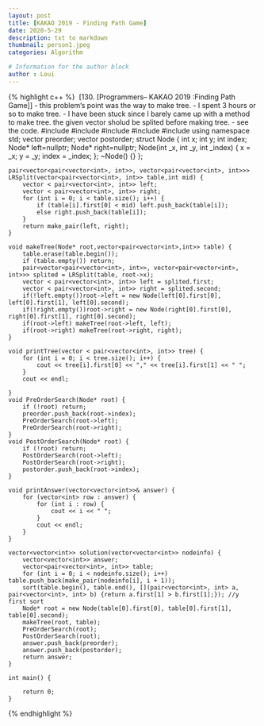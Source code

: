 ```yaml
---
layout: post
title: [KAKAO 2019 - Finding Path Game]
date: 2020-5-29
description: txt to markdown
thumbnail: person1.jpeg
categories: Algorithm

# Information for the author block
author : Loui
---
```


{% highlight c++ %}
	﻿
	[130. [Programmers– KAKAO 2019 :Finding Path Game]]
	- this problem’s point was the way to make tree.
	- I spent 3 hours or so to make tree.
	- I have been stuck since I barely came up with a method to make tree. the given vector sholud be splited before making tree.
	- see the code.
	#include <string>
	#include <vector>
	#include<iostream>
	#include<algorithm>
	#include<queue>
	using namespace std;
	vector<int> preorder;
	vector<int> postorder;
	struct Node {
		int x;
		int y;
		int index;
		Node* left=nullptr;
		Node* right=nullptr;
		Node(int _x, int _y, int _index) {
			x = _x; y = _y; index = _index;
		};
		~Node() {}
	};
	
	pair<vector<pair<vector<int>, int>>, vector<pair<vector<int>, int>>> LRSplit(vector<pair<vector<int>, int>> table,int mid) {
		vector < pair<vector<int>, int>> left;
		vector < pair<vector<int>, int>> right;
		for (int i = 0; i < table.size(); i++) {
			if (table[i].first[0] < mid) left.push_back(table[i]);
			else right.push_back(table[i]);
		}
		return make_pair(left, right);
	}
	
	void makeTree(Node* root,vector<pair<vector<int>,int>> table) {
		table.erase(table.begin());
		if (table.empty()) return;
		pair<vector<pair<vector<int>, int>>, vector<pair<vector<int>, int>>> splited = LRSplit(table, root->x);
		vector < pair<vector<int>, int>> left = splited.first;
		vector < pair<vector<int>, int>> right = splited.second;
		if(!left.empty())root->left = new Node(left[0].first[0], left[0].first[1], left[0].second);
		if(!right.empty())root->right = new Node(right[0].first[0], right[0].first[1], right[0].second);
		if(root->left) makeTree(root->left, left);
		if(root->right) makeTree(root->right, right);
	}
	
	void printTree(vector < pair<vector<int>, int>> tree) {
		for (int i = 0; i < tree.size(); i++) {
			cout << tree[i].first[0] << "," << tree[i].first[1] << " ";
		}
		cout << endl;
	
	}
	void PreOrderSearch(Node* root) {
		if (!root) return;
		preorder.push_back(root->index);
		PreOrderSearch(root->left);
		PreOrderSearch(root->right);
	}
	void PostOrderSearch(Node* root) {
		if (!root) return;
		PostOrderSearch(root->left);
		PostOrderSearch(root->right);
		postorder.push_back(root->index);
	}
	
	void printAnswer(vector<vector<int>>& answer) {
		for (vector<int> row : answer) {
			for (int i : row) {
				cout << i << " ";
			}
			cout << endl;
		}
	}
	
	vector<vector<int>> solution(vector<vector<int>> nodeinfo) {
		vector<vector<int>> answer;
		vector<pair<vector<int>, int>> table;
		for (int i = 0; i < nodeinfo.size(); i++) table.push_back(make_pair(nodeinfo[i], i + 1));
		sort(table.begin(), table.end(), [](pair<vector<int>, int> a, pair<vector<int>, int> b) {return a.first[1] > b.first[1];}); //y first sort
		Node* root = new Node(table[0].first[0], table[0].first[1], table[0].second);
		makeTree(root, table);
		PreOrderSearch(root);
		PostOrderSearch(root);
		answer.push_back(preorder);
		answer.push_back(postorder);
		return answer;
	}
	
	int main() {
	
		return 0;
	}
	
{% endhighlight %}
